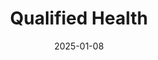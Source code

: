 ---  
layout: startup_page  
title: "Qualified Health"  
id: "qualifiedhealthai.com"  
permalink: "/qualifiedhealthqualifiedhealthai.com01082025/"  
website: "https://www.qualifiedhealthai.com"  
funding_round: "Seed"  
funding_amount: "$30M"  
investors: "SignalFire, Healthier Capital, Town Hall Ventures, Frist Cressey Ventures, Intermountain Ventures, Flare Capital Partners"  
about: "Qualified Health develops infrastructure for generative AI in healthcare, providing healthcare organizations with comprehensive tools to implement and scale AI solutions safely and reliably. Their platform focuses on enforceable governance, healthcare agent creation, and post-deployment monitoring to ensure transparency and trust."  
markets: "AI, Healthtech"  
hq: "Palo Alto, California, United States"  
founded_year: "2023"  
linkedin: "https://www.linkedin.com/company/qualifiedhealth"  
twitter: ""  
instagram: ""  
facebook: ""  
crunchbase: "https://www.crunchbase.com/organization/qualified-health"  
pitchbook: "https://pitchbook.com/profiles/company/639949-15"  

date_display: "08-Jan-2025"  
date: "2025-01-08"

# SEO Optimization  
meta_title: "Qualified Health - Seed Funding ($30M)"  
meta_description: "Qualified Health, Qualified Health develops infrastructure for generative AI in healthcare, providing healthcare organizations with comprehensive tools to implement and..."  
meta_keywords: "Qualified Health, AI, Healthtech, Seed funding"  
canonical_url: "https://startup.projectstartups.com/qualifiedhealthqualifiedhealthai.com01082025/"  
---
